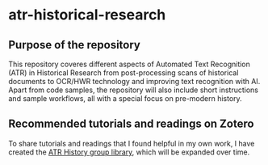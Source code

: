 # atr-historical-research

## Purpose of the repository

This repository coveres different aspects of Automated Text Recognition (ATR) in Historical Research from post-processing scans of historical documents to OCR/HWR technology and improving text recognition with AI. Apart from code samples, the repository will also include short instructions and sample workflows, all with a special focus on pre-modern history.

## Recommended tutorials and readings on Zotero

To share tutorials and readings that I found helpful in my own work, I have created the [ATR History group library](https://www.zotero.org/groups/5646174/atr_history/), which will be expanded over time. 




